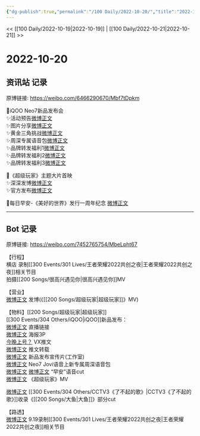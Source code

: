 ```yaml
---
{"dg-publish":true,"permalink":"/100 Daily/2022-10-20/","title":"2022-10-20","created":"2022-11-09T02:23:13.000+08:00","updated":"2023-04-11T12:56:22.116+08:00"}
---
```



<< [[100 Daily/2022-10-19\|2022-10-19]] | [[100 Daily/2022-10-21\|2022-10-21]] >>

# 2022-10-20

## 资讯站 记录

原博链接: https://weibo.com/6466290670/Mbf7tDpkm

💫iQOO Neo7新品发布会  
✨活动预告[微博正文](https://m.weibo.cn/6466290670/4826594407354230)  
✨图片分享[微博正文](https://m.weibo.cn/6466290670/4826674962632849)  
✨黄金三角挑战[微博正文](https://m.weibo.cn/6466290670/4826697885811975)  
✨周深专属语音包[微博正文](https://m.weibo.cn/6466290670/4826791284050180)  
✨品牌转发福利1[微博正文](https://m.weibo.cn/6466290670/4826595066382838)  
✨品牌转发福利2[微博正文](https://m.weibo.cn/6466290670/4826654406873829)  
✨品牌转发福利3[微博正文](https://m.weibo.cn/6466290670/4826734199312732)

💫《超级玩家》主题大片首映  
✨深深发博[微博正文](https://m.weibo.cn/6466290670/4826744630806403)  
✨官方发布[微博正文](https://m.weibo.cn/6466290670/4826745591305149)

💫每日早安-《美好的世界》发行一周年纪念 [微博正文](https://m.weibo.cn/6466290670/4826567535233136)

---
## Bot 记录

原博链接: https://weibo.com/7452765754/MbeLpht67

【行程】  
横店 录制[[300 Events/301 Lives/王者荣耀2022共创之夜\|王者荣耀2022共创之夜]]相关节目  
拍摄[[200 Songs/很高兴遇见你\|很高兴遇见你]]MV

【营业】  
[微博正文](http://weibo.com/1736988591/MbdGYounj) 发博(《[[200 Songs/超级玩家\|超级玩家]]》MV)

【物料】[[200 Songs/超级玩家\|超级玩家]]  
[[300 Events/304 Others/iQOO\|iQOO]]新品发布：  
[微博正文](http://weibo.com/6960161079/Mb5GQfysn) 直播链接  
[微博正文](https://weibo.com/6960161079/Mbbc7wiuk) 海报3P  
[今晚上号？](https://weibo.cn/sinaurl?u=https%3A%2F%2Fmp.weixin.qq.com%2Fs%2FuaKzYTguel-UiDG3UIo9Bw) VX推文  
[微博正文](http://weibo.com/6466290670/MbbW8b2Vj) 推文转载  
[微博正文](http://weibo.com/7478855230/MbcwbD7dX) 新品发布宣传片(工作室)  
[微博正文](https://weibo.com/6960161079/Mbdr8cKaV) Neo7 Jovi语音上新专属周深语音包  
[微博正文](http://weibo.com/1786590437/Mbds8bwUg) [微博正文](https://m.weibo.cn/6466290670/4826791284050180) “早安”语音cut  
[微博正文](https://weibo.com/6960161079/MbdEEvh1N) 《超级玩家》MV

[微博正文](https://weibo.com/1786590437/Mb9HR8PsM) [[300 Events/304 Others/CCTV3《了不起的歌》\|CCTV3《了不起的歌》]]收录《[[200 Songs/大鱼\|大鱼]]》部分cut

【路透】  
[微博正文](http://weibo.com/3976461222/Mb8iecGoj) 9.19录制[[300 Events/301 Lives/王者荣耀2022共创之夜\|王者荣耀2022共创之夜]]相关节目
